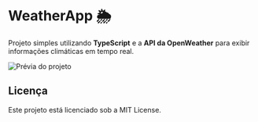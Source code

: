 # WeatherApp 🌦️

Projeto simples utilizando **TypeScript** e a **API da OpenWeather** para exibir informações climáticas em tempo real.

![Prévia do projeto](https://github.com/user-attachments/assets/7aff6c6a-f2d5-487b-a616-0942375e87e2)

## Licença

Este projeto está licenciado sob a MIT License.